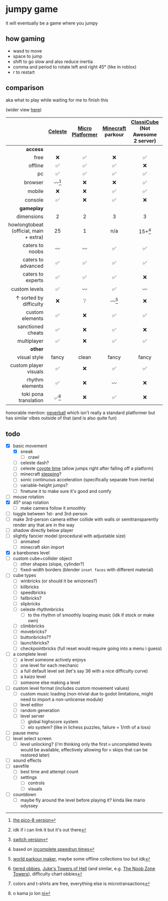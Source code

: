 # jumpy game

it will eventually be a game where you jumpy

## how gaming

- wasd to move
- space to jump
- shift to go slow and also reduce inertia
- comma and period to rotate left and right 45° (like in roblox)
- r to restart

## comparison

aka what to play while waiting for me to finish this

(wider view [here](https://github.com/Sobsz/jumpy-game/blob/main/README.md#comparison))

|	| [Celeste](https://www.celestegame.com/)	| [Micro Platformer](https://store.steampowered.com/app/1283130/Micro_Platformer/)	| [Minecraft](https://minecraft.net/) parkour	| [ClassiCube](https://www.classicube.net/) (Not Awesome 2 server)	| [Roblox](https://roblox.com/) obbies	| [Super Mario 64](https://www.mariowiki.com/Super_Mario_64)	| [Clustertruck](https://landfall.se/clustertruck)	| [MEANDERS](https://frazack.itch.io/meanders)	| jumpy game (planned)	|
| -:	| :-:	| :-:	| :-:	| :-:	| :-:	| :-:	| :-:	| :-:	| :-:	|
| **access**	|	|	|	|	|	|	|	|	|	|
| free	| ❌	| ✅	| ❌	| ✅	| ✅	| ❌	| ❌	| ❌	| ✅	|
| offline	| ✅	| ✅	| ✅	| ❌	| ❌	| ✅	| ✅	| ✅	| ✅	|
| pc	| ✅	| ✅	| ✅	| ✅	| ✅	| ✅	| ✅	| ✅	| ✅	|
| browser	| 〰[^1]	| ❌	| ❌	| ✅	| ❌	| ✅[^2]	| ❌	| ❌	| ✅	|
| mobile	| ❌	| ❌	| ✅	| ✅	| ✅	| ✅	| ❌	| ❌	| ✅	|
| console	| ✅	| ❌	| ✅	| ❌	| ✅	| ✅	| ✅	| ✅[^3]	| ❌	|
| **gameplay**	|	|	|	|	|	|	|	|	|	|
| dimensions	| 2	| 2	| 3	| 3	| 3	| 3	| 3	| 3	| 3	|
| howlongtobeat (official, main + extra)	| 25	| 1	| n/a	| 15+[^4]	| n/a	| 17	| 5.5	| 2.5	| 5?	|
| caters to noobs	| 〰	| 〰	| ✅	| ✅	| ✅	| ✅	| ✅	| ✅	| ✅	|
| caters to advanced	| ✅	| ✅	| ✅	| ✅	| ✅	| ✅	| ✅	| ✅	| ✅	|
| caters to experts	| ✅	| ✅	| ✅	| ❌	| ✅	| ✅	| ✅	| ❌	| ❔	|
| custom levels	| ✅	| 〰	| ✅	| 〰	| ✅	| 〰	| ✅	| ❌	| ✅	|
| ↑ sorted by difficulty	| ❌	| ❔	| 〰[^5]		| ❌	| ✅[^6]	| ❌	| ❌	| n/a	| ✅	|
| custom elements	| ✅	| ❌	| ✅	| ✅	| ✅	| ✅	| ❌	| n/a	| ✅	|
| sanctioned cheats	| ✅	| ❌	| ✅	| ❌	| ❌	| 〰		| ❌	| ❌	| ✅	|
| multiplayer	| ✅	| ❌	| ✅	| ✅	| ✅	| ✅	| ❌	| ❌	| ❌	|
| **other**	|	|	|	|	|	|	|	|	|	|
| visual style	| fancy	| clean	| fancy	| fancy	| fancy	| fancy	| clean	| clean	| clean	|
| custom player visuals	| ✅	| ❌	| ✅	| ✅	| 〰[^7]		| ✅	| ❌	| ❌	| ✅	|
| rhythm elements	| ✅	| ❌	| 〰	| ❌	| ✅	| ❔	| ❌	| ❌	| ✅	|
| toki pona translation	| ✅[^8]	| ❌	| ✅	| ❌	| ❌	| ❌	| ❌	| ❌	| ✅	|

[^1]: [the pico-8 version](https://mattmakesgames.itch.io/celesteclassic)
[^2]: idk if i can link it but it's out there
[^3]: [switch version](https://www.nintendo.com/store/products/meanders-switch/)
[^4]: based on [incomplete speedrun times](https://www.speedrun.com/na2/full_game)
[^5]: [world parkour maker](https://www.worldparkourmaker.com/), maybe some offline collections too but idk
[^6]: [tiered obbies](https://www.roblox.com/games/5946849188/Tiered-Obbies), [Juke's Towers of Hell](https://www.roblox.com/games/8562822414/Jukes-Towers-of-Hell) (and similar, e.g. [The Noob Zone Towers](https://www.roblox.com/games/8678939697/The-Noob-Zone-Towers)), difficulty chart obbies
[^7]: colors and t-shirts are free, everything else is microtransactions
[^8]: o kama jo lon [ni](https://gamebanana.com/mods/420491)

honorable mention: [neverball](https://neverball.org/) which isn't really a standard platformer but has similar vibes outside of that (and is also quite fun)

## todo

- [x] basic movement
	- [x] sneak
		- [ ] crawl
	- [ ] celeste dash?
	- [ ] celeste [coyote time](https://gamerant.com/celeste-coyote-time-mechanic-platforming-impact-hidden-mechanics/) (allow jumps right after falling off a platform)
	- [ ] minecraft [stepping](https://www.mcpk.wiki/wiki/Special:MyLanguage/Stepping)?
	- [ ] sonic continuous acceleration (specifically separate from inertia)
	- [ ] variable-height jumps?
	- [ ] finetune it to make sure it's good and comfy
- [ ] mouse rotation
- [x] 45° snap rotation
	- [ ] make camera follow it smoothly
- [ ] toggle between 1st- and 3rd-person
- [ ] make 3rd-person camera either collide with walls or semitransparently render any that are in the way
- [ ] shadow directly below player
- [ ] slightly fancier model (procedural with adjustable size)
	- [ ] animated
	- [ ] minecraft skin import
- [x] a barebones level
- [ ] custom cube+collider object
	- [ ] other shapes (slope, cylinder?)
	- [ ] fixed-width borders (blender `inset faces` with different material)
- [ ] cube types
	- [ ] winbricks (or should it be winzones?)
	- [ ] killbricks
	- [ ] speedbricks
	- [ ] fallbricks?
	- [ ] slipbricks
	- [ ] celeste rhythmbricks
		- [ ] to the rhythm of smoothly looping music (idk if stock or make own)
	- [ ] climbbricks
	- [ ] movebricks?
	- [ ] buttonbricks??
	- [ ] launchbricks?
	- [ ] checkpointbricks (full reset would require going into a menu i guess)
- [ ] a complete level
	- [ ] a level someone actively enjoys
	- [ ] one level for each mechanic
	- [ ] a full default level set (let's say 36 with a nice difficulty curve)
	- [ ] a kaizo level
	- [ ] someone else making a level
- [ ] custom level format (includes custom movement values)
	- [ ] custom music loading (non-trivial due to godot limitations, might need to import a non-unlicense module)
	- [ ] level editor
	- [ ] random generation
	- [ ] level server
		- [ ] global highscore system
		- [ ] elo system? (like in lichess puzzles, failure = 1/nth of a loss)
- [ ] pause menu
- [ ] level select screen
	- [ ] level unlocking? (i'm thinking only the first `n` uncompleted levels would be available, effectively allowing for `n` skips that can be restored later)
- [ ] sound effects
- [ ] savefile
	- [ ] best time and attempt count
	- [ ] settings
		- [ ] controls
		- [ ] visuals
- [ ] countdown
	- [ ] maybe fly around the level before playing it? kinda like mario odyssey
